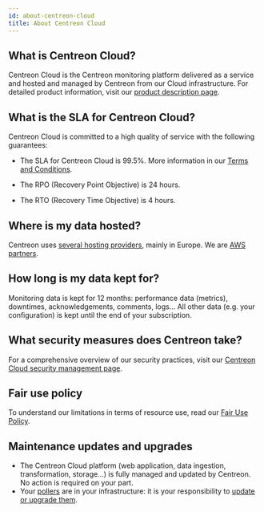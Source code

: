 ```yaml
---
id: about-centreon-cloud
title: About Centreon Cloud
---
```


## What is Centreon Cloud?

Centreon Cloud is the Centreon monitoring platform delivered as a service and hosted and managed by Centreon from our Cloud infrastructure. For detailed product information, visit our [product description page](https://www.centreon.com/centreon-cloud/).

## What is the SLA for Centreon Cloud?

Centreon Cloud is committed to a high quality of service with the following guarantees:

* The SLA for Centreon Cloud is 99.5%. More information in our [Terms and Conditions](https://www.centreon.com/legal/en/Cloud-Services-terms-ROW).

* The RPO (Recovery Point Objective) is 24 hours.

* The RTO (Recovery Time Objective) is 4 hours.

## Where is my data hosted?

Centreon uses [several hosting providers](../security/security.md#hosting-security), mainly in Europe. We are [AWS partners](https://www.centreon.com/partners/centreon-on-aws/).

## How long is my data kept for?

Monitoring data is kept for 12 months: performance data (metrics), downtimes, acknowledgements, comments, logs...
All other data (e.g. your configuration) is kept until the end of your subscription.

## What security measures does Centreon take?

For a comprehensive overview of our security practices, visit our [Centreon Cloud security management page](../security/security.md).

## Fair use policy

To understand our limitations in terms of resource use, read our [Fair Use Policy](https://www.centreon.com/legal/en/centreon-cloud-service-fair-use-policy).

## Maintenance updates and upgrades

* The Centreon Cloud platform (web application, data ingestion, transformation, storage...) is fully managed and updated by Centreon. No action is required on your part.
* Your [pollers](../resources/glossary.md#poller) are in your infrastructure: it is your responsibility to [update or upgrade them](../installation/poller-update-upgrade.md).
